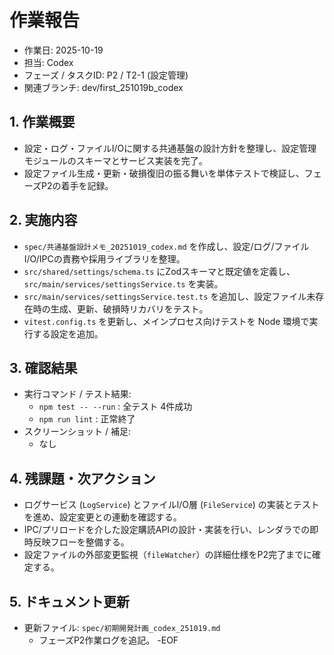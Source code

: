 # 作業報告

- 作業日: 2025-10-19
- 担当: Codex
- フェーズ / タスクID: P2 / T2-1 (設定管理)
- 関連ブランチ: dev/first_251019b_codex

## 1. 作業概要
- 設定・ログ・ファイルI/Oに関する共通基盤の設計方針を整理し、設定管理モジュールのスキーマとサービス実装を完了。
- 設定ファイル生成・更新・破損復旧の振る舞いを単体テストで検証し、フェーズP2の着手を記録。

## 2. 実施内容
- `spec/共通基盤設計メモ_20251019_codex.md` を作成し、設定/ログ/ファイルI/O/IPCの責務や採用ライブラリを整理。
- `src/shared/settings/schema.ts` にZodスキーマと既定値を定義し、`src/main/services/settingsService.ts` を実装。
- `src/main/services/settingsService.test.ts` を追加し、設定ファイル未存在時の生成、更新、破損時リカバリをテスト。
- `vitest.config.ts` を更新し、メインプロセス向けテストを Node 環境で実行する設定を追加。

## 3. 確認結果
- 実行コマンド / テスト結果:
  - `npm test -- --run` : 全テスト 4件成功
  - `npm run lint` : 正常終了
- スクリーンショット / 補足:
  - なし

## 4. 残課題・次アクション
- ログサービス (`LogService`) とファイルI/O層 (`FileService`) の実装とテストを進め、設定変更との連動を確認する。
- IPC/プリロードを介した設定購読APIの設計・実装を行い、レンダラでの即時反映フローを整備する。
- 設定ファイルの外部変更監視（`fileWatcher`）の詳細仕様をP2完了までに確定する。

## 5. ドキュメント更新
- 更新ファイル: `spec/初期開発計画_codex_251019.md`
  - フェーズP2作業ログを追記。
-EOF
